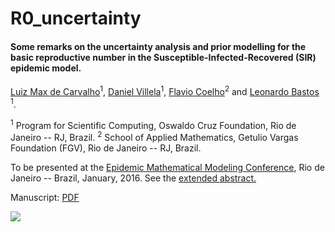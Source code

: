 # R0_uncertainty
#### Some remarks on the uncertainty analysis and prior modelling for the basic reproductive number in the Susceptible-Infected-Recovered (SIR) epidemic model.
[Luiz Max de Carvalho](http://lmfcarvalho.org/about/)<sup>1</sup>, [Daniel Villela](http://www.procc.fiocruz.br/Members/dvillela)<sup>1</sup>, [Flavio Coelho](http://fccoelho.github.io/)<sup>2</sup> and [Leonardo Bastos](http://www.procc.fiocruz.br/Members/lsbastos) <sup>1</sup>.

<sup>1</sup> Program for Scientific Computing, Oswaldo Cruz Foundation, Rio de Janeiro -- RJ, Brazil.
<sup>2</sup> School of Applied Mathematics, Getulio Vargas Foundation (FGV), Rio de Janeiro -- RJ, Brazil.

To be presented at the [Epidemic Mathematical Modeling Conference](http://math-epidemics.emap.fgv.br/), Rio de Janeiro -- Brazil, January, 2016. See the [extended abstract.](/conference/R0_uncertainty_short.pdf)

Manuscript:
[PDF](https://github.com/maxbiostat/R0_uncertainty/blob/master/R0_uncertainty.pdf)

![](http://math-epidemics.emap.fgv.br/sites/math-epidemics.emap.fgv.br/themes/math/logo.png)
